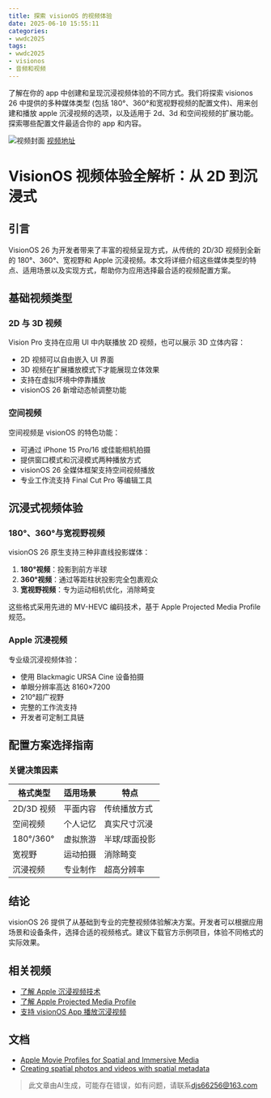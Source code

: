 ```yaml
---
title: 探索 visionOS 的视频体验
date: 2025-06-10 15:55:11
categories:
- wwdc2025
tags:
- wwdc2025
- visionos
- 音频和视频
---
```

了解在你的 app 中创建和呈现沉浸视频体验的不同方式。我们将探索 visionos 26 中提供的多种媒体类型 (包括 180°、360°和宽视野视频的配置文件)、用来创建和播放 apple 沉浸视频的选项，以及适用于 2d、3d 和空间视频的扩展功能。探索哪些配置文件最适合你的 app 和内容。
<!--more-->

![视频封面](https://devimages-cdn.apple.com/wwdc-services/images/3055294D-836B-4513-B7B0-0BC5666246B0/10042/10042_wide_250x141_2x.jpg)
[视频地址](https://developer.apple.com/cn/videos/play/wwdc2025/304/)

# VisionOS 视频体验全解析：从 2D 到沉浸式

## 引言
VisionOS 26 为开发者带来了丰富的视频呈现方式，从传统的 2D/3D 视频到全新的 180°、360°、宽视野和 Apple 沉浸视频。本文将详细介绍这些媒体类型的特点、适用场景以及实现方式，帮助你为应用选择最合适的视频配置方案。

## 基础视频类型

### 2D 与 3D 视频
Vision Pro 支持在应用 UI 中内联播放 2D 视频，也可以展示 3D 立体内容：
- 2D 视频可以自由嵌入 UI 界面
- 3D 视频在扩展播放模式下才能展现立体效果
- 支持在虚拟环境中停靠播放
- visionOS 26 新增动态帧调整功能

### 空间视频
空间视频是 visionOS 的特色功能：
- 可通过 iPhone 15 Pro/16 或佳能相机拍摄
- 提供窗口模式和沉浸模式两种播放方式
- visionOS 26 全媒体框架支持空间视频播放
- 专业工作流支持 Final Cut Pro 等编辑工具

## 沉浸式视频体验

### 180°、360°与宽视野视频
visionOS 26 原生支持三种非直线投影媒体：
1. **180°视频**：投影到前方半球
2. **360°视频**：通过等距柱状投影完全包裹观众
3. **宽视野视频**：专为运动相机优化，消除畸变

这些格式采用先进的 MV-HEVC 编码技术，基于 Apple Projected Media Profile 规范。

### Apple 沉浸视频
专业级沉浸视频体验：
- 使用 Blackmagic URSA Cine 设备拍摄
- 单眼分辨率高达 8160×7200
- 210°超广视野
- 完整的工作流支持
- 开发者可定制工具链

## 配置方案选择指南

### 关键决策因素
| 格式类型 | 适用场景 | 特点 |
|---------|---------|------|
| 2D/3D 视频 | 平面内容 | 传统播放方式 |
| 空间视频 | 个人记忆 | 真实尺寸沉浸 |
| 180°/360° | 虚拟旅游 | 半球/球面投影 | 
| 宽视野 | 运动拍摄 | 消除畸变 |
| 沉浸视频 | 专业制作 | 超高分辨率 |

## 结论
visionOS 26 提供了从基础到专业的完整视频体验解决方案。开发者可以根据应用场景和设备条件，选择合适的视频格式。建议下载官方示例项目，体验不同格式的实际效果。

## 相关视频
- [了解 Apple 沉浸视频技术](https://developer.apple.com/videos/play/wwdc2025/403)
- [了解 Apple Projected Media Profile](https://developer.apple.com/videos/play/wwdc2025/297)
- [支持 visionOS App 播放沉浸视频](https://developer.apple.com/videos/play/wwdc2025/296)

## 文档
- [Apple Movie Profiles for Spatial and Immersive Media](https://developer.apple.com/av-foundation/Apple-Movie-Profiles.pdf)
- [Creating spatial photos and videos with spatial metadata](https://developer.apple.com/documentation/ImageIO/Creating-spatial-photos-and-videos-with-spatial-metadata)
> 此文章由AI生成，可能存在错误，如有问题，请联系[djs66256@163.com](djs66256@163.com)